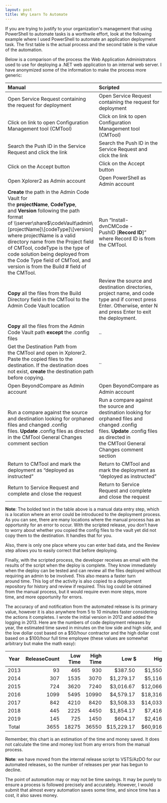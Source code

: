 ```yaml
---
layout: post
title: Why Learn To Automate
---
```


If you are trying to justify to your organization's management that using PowerShell to automate tasks is a worthwile effort,
look at the following example where I used PowerShell to automate an application deployment task.
The first table is the actual process and the second table is the value of the automation.

Below is a comparison of the process the Web Application Administrators used to use for deploying a .NET web application to an internal web server.
I have anonymized some of the information to make the process more generic:

|Manual|Scripted|
|:---|:---|
|Open Service Request containing the request for deployment|Open Service Request containing the request for deployment|
|Click on link to open Configuration Management tool (CMTool)|Click on link to open Configuration Management tool (CMTool)|
|Search the Push ID in the Service Request and click the link|Search the Push ID in the Service Request and click the link|
|Click on the Accept button|Click on the Accept button|
|Open Xplorer2 as Admin account|Open PowerShell as Admin account|
|**Create** the path in the Admin Code Vault for the **projectName**, **CodeType**, and **Version** following the path format of \\\server\share$\codeVault\admin\\[projectName]\\[codeType]\\[version] where projectName is a valid directory name from the Project field of CMTool, codeType is the type of code solution being deployed from the Code Type field of CMTool, and version is from the Build # field of the CMTool.|Run “Install-dvnCMCode -PushID [**Record ID**]” where Record ID is from the CMTool.|
|**Copy** all the files from the Build Directory field in the CMTool to the Admin Code Vault location|Review the source and destination directories, project name, and code type and if correct press Enter. Otherwise, enter N and press Enter to exit the deployment.|
|**Copy** all the files from the Admin Code Vault path **except** the .config files|..|
|Get the Destination Path from the CMTool and open in Xplorer2. Paste the copied files to the destination. If the destination does not exist, **create** the destination path before copying.|..|
|Open BeyondCompare as Admin account|Open BeyondCompare as Admin account|
|Run a compare against the source and destination looking for orphaned files and changed .config files. **Update** .config files as directed in the CMTool General Changes comment section|Run a compare against the source and destination looking for orphaned files and changed .config files. **Update** .config files as directed in the CMTool General Changes comment section|
|Return to CMTool and mark the deployment as “deployed as instructed”|Return to CMTool and mark the deployment as “deployed as instructed”|
|Return to Service Request and complete and close the request|Return to Service Request and complete and close the request|

**Note**: The bolded text in the table above is a manual data entry step, which is a location where an error could be introduced to the deployment process.
As you can see, there are many locations where the manual process has an opportunity for an error to occur.
With the scripted release, you don’t have to worry about whether you copied the config files to the vault yet did not copy them to the destination.
It handles that for you.

Also, there is only one place where you can enter bad data,
and the Review step allows you to easily correct that before deploying.

Finally, with the scripted process, the developer receives an email with the results of the script when the deploy is complete.
They know immediately when the deploy can be tested and can review all the files deployed without requiring an admin to be involved.
This also means a faster turn around time. This log of the activity is also copied to a deployment repository for history and review if required.
This log could be obtained from the manual process, but it would require even more steps, more time, and more opportunity for errors.

The accuracy of and notification from the automated release is its primary value, however it is also anywhere from 5 to 10 minutes faster considering the actions it completes. I wrote the initial version in 2012 and added the logging in 2013.
Here are the numbers of code deployment releases by year, the estimated time saved in minutes on the low side and high side, and the low dollar cost based on a $50/hour contractor and the high dollar cost based on a $100/hour full time employee (these values are somewhat arbitrary but make the math easy):

|Year|ReleaseCount|Low Time|High Time|Low $|High $
|:---:|---:|---:|---:|---:|---:|
2013|93|465|930|$387.50 |$1,550.00|
2014|307|1535|3070|$1,279.17 |$5,116.67|
2015|724|3620|7240|$3,016.67 |$12,066.67|
2016|1099|5495|10990|$4,579.17 |$18,316.67|
2017|842|4210|8420|$3,508.33 |$14,033.33|
2018|445|2225|4450|$1,854.17 |$7,416.67|
2019|145|725|1450|$604.17 |$2,416.67|
Total|3655|18275|36550|$15,229.17 |$60,916.67|

Remember, this chart is an estimation of the time and money saved.
It does not calculate the time and money lost from any errors from the manual process.

**Note**: we have moved from the internal release script to VSTS/AzDO for our automated releases, so the number of releases per year has begun to decline.

The point of automation may or may not be time savings.
It may be purely to ensure a process is followed precisely and accurately.
However, I would submit that almost every automation saves some time, and since time has a cost, it also saves money. 